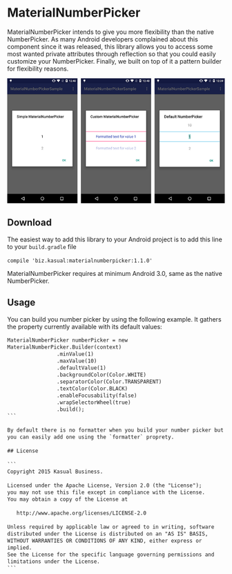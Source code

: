 # MaterialNumberPicker
MaterialNumberPicker intends to give you more flexibility than the native NumberPicker. As many Android developers complained about this component since it was released, this library allows you to access some most wanted private attributes through reflection so that you could easily customize your NumberPicker. Finally, we built on top of it a pattern builder for flexibility reasons.

![alt tag](images/picker_presentation.png)

## Download

The easiest way to add this library to your Android project is to add this line to your `build.gradle` file

``
compile 'biz.kasual:materialnumberpicker:1.1.0'
``

MaterialNumberPicker requires at minimum Android 3.0, same as the native NumberPicker.

## Usage

You can build you number picker by using the following example. It gathers the property currently available with its default values:

````
MaterialNumberPicker numberPicker = new MaterialNumberPicker.Builder(context)
                .minValue(1)
                .maxValue(10)
                .defaultValue(1)
                .backgroundColor(Color.WHITE)
                .separatorColor(Color.TRANSPARENT)
                .textColor(Color.BLACK)
                .enableFocusability(false)
                .wrapSelectorWheel(true)
                .build();
```

By default there is no formatter when you build your number picker but you can easily add one using the `formatter` proprety.

## License

```
Copyright 2015 Kasual Business.

Licensed under the Apache License, Version 2.0 (the "License");
you may not use this file except in compliance with the License.
You may obtain a copy of the License at

   http://www.apache.org/licenses/LICENSE-2.0

Unless required by applicable law or agreed to in writing, software
distributed under the License is distributed on an "AS IS" BASIS,
WITHOUT WARRANTIES OR CONDITIONS OF ANY KIND, either express or implied.
See the License for the specific language governing permissions and
limitations under the License.
```
